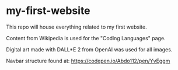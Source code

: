 # my-first-website
This repo will house everything related to my first website.

Content from Wikipedia is used for the "Coding Languages" page.

Digital art made with DALL*E 2 from OpenAI was used for all images.

Navbar structure found at: https://codepen.io/Abdo112/pen/YvEggm
